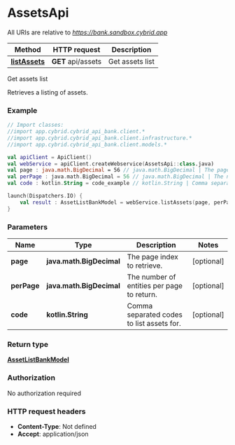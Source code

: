 # AssetsApi

All URIs are relative to *https://bank.sandbox.cybrid.app*

Method | HTTP request | Description
------------- | ------------- | -------------
[**listAssets**](AssetsApi.md#listAssets) | **GET** api/assets | Get assets list



Get assets list

Retrieves a listing of assets.

### Example
```kotlin
// Import classes:
//import app.cybrid.cybrid_api_bank.client.*
//import app.cybrid.cybrid_api_bank.client.infrastructure.*
//import app.cybrid.cybrid_api_bank.client.models.*

val apiClient = ApiClient()
val webService = apiClient.createWebservice(AssetsApi::class.java)
val page : java.math.BigDecimal = 56 // java.math.BigDecimal | The page index to retrieve.
val perPage : java.math.BigDecimal = 56 // java.math.BigDecimal | The number of entities per page to return.
val code : kotlin.String = code_example // kotlin.String | Comma separated codes to list assets for.

launch(Dispatchers.IO) {
    val result : AssetListBankModel = webService.listAssets(page, perPage, code)
}
```

### Parameters

Name | Type | Description  | Notes
------------- | ------------- | ------------- | -------------
 **page** | **java.math.BigDecimal**| The page index to retrieve. | [optional]
 **perPage** | **java.math.BigDecimal**| The number of entities per page to return. | [optional]
 **code** | **kotlin.String**| Comma separated codes to list assets for. | [optional]

### Return type

[**AssetListBankModel**](AssetListBankModel.md)

### Authorization

No authorization required

### HTTP request headers

 - **Content-Type**: Not defined
 - **Accept**: application/json

